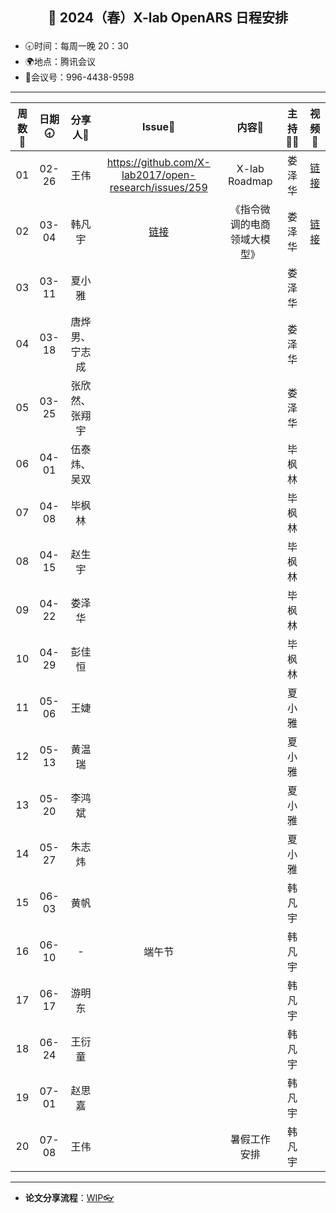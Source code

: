 

## <p align="center">🌷 2024（春）X-lab OpenARS 日程安排 </p>

- 🕣时间：每周一晚 20：30
- 🌍地点：腾讯会议
- 📠会议号：996-4438-9598


****


| 周数📆 | 日期🕣 | 分享人🙋 | Issue📌 | 内容📒 | 主持💂‍♂️ | 视频🎥 |
| :----: | :----: | :----: |:----:| :----: | :----------: | :--------: |
|  01   | 02-26 | 王伟 | https://github.com/X-lab2017/open-research/issues/259 | X-lab Roadmap | 娄泽华 |  [链接](https://www.bilibili.com/video/BV1JJ4m1e7NN/) |
|  02   | 03-04 | 韩凡宇 |  [链接](https://github.com/X-lab2017/open-wonderland/issues/374#issuecomment-1966789824) | 《指令微调的电商领域大模型》 | 娄泽华 | [链接](https://www.bilibili.com/video/BV1HF4m1V7sU) |
|  03   | 03-11 | 夏小雅 |  |  | 娄泽华 |  |
|  04   | 03-18 | 唐烨男、宁志成 |  |  | 娄泽华 |  |
|  05   | 03-25 | 张欣然、张翔宇 |  |  | 娄泽华 |  |
|  06   | 04-01 | 伍泰炜、吴双 |  |  | 毕枫林 |  |
|  07   | 04-08 | 毕枫林 |  |  | 毕枫林 |  |
|  08   | 04-15 | 赵生宇 |  |  | 毕枫林 |  |
|  09   | 04-22 | 娄泽华 |  |  | 毕枫林 |  |
|  10   | 04-29 | 彭佳恒 |  |  | 毕枫林 |  |
|  11   | 05-06 | 王婕 |  |  | 夏小雅 |  |
|  12   | 05-13 | 黄温瑞 |  |  | 夏小雅 |  |
|  13   | 05-20 | 李鸿斌 |  |  | 夏小雅 |  |
|  14   | 05-27 | 朱志炜 |  |  | 夏小雅 |  |
|  15   | 06-03 | 黄帆 |  |  | 韩凡宇 |  |
|  16   | 06-10 | - | 端午节 |  | 韩凡宇 |  |
|  17   | 06-17 | 游明东 |  |  | 韩凡宇 |  |
|  18   | 06-24 | 王衍童 |  |  | 韩凡宇 |  |
|  19   | 07-01 | 赵思嘉 |  |  | 韩凡宇 |  |
|  20   | 07-08 | 王伟 |  | 暑假工作安排 | 韩凡宇 |  |

****

* **论文分享流程**：[WIP👓](https://github.com/X-lab2017/open-research/tree/main/OpenReading)
